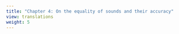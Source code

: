 ```yaml
---
title: "Chapter 4: On the equality of sounds and their accuracy"
view: translations
weight: 5
---
```

<!--
{{< lang "en" />}}{{< lang />}}
{{< lang "fr" />}}{{< lang />}} -->
